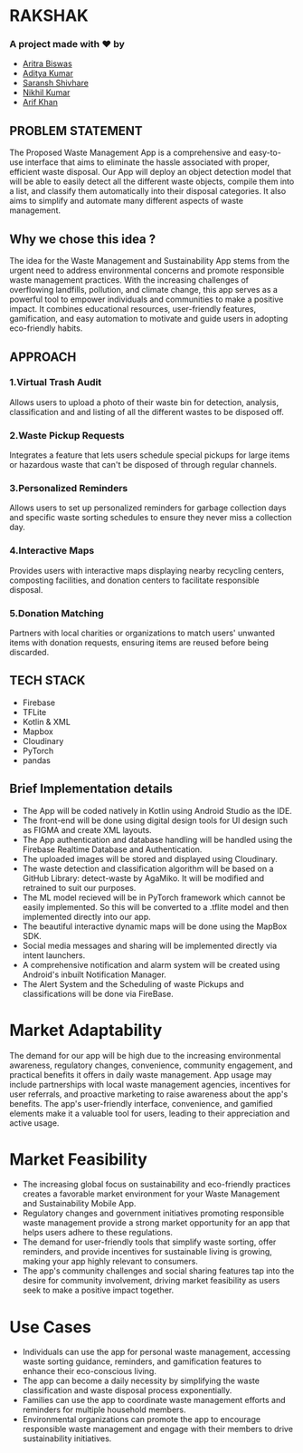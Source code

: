 
# RAKSHAK
### A project made with ❤️ by 
* [Aritra Biswas](https://github.com/AritraBiswas9788)
* [Aditya Kumar](https://github.com/ak79036)
* [Saransh Shivhare](https://github.com/saranshs17)
* [Nikhil Kumar](https://github.com/mNik033)
* [Arif Khan](https://github.com/ARIF01KHAN)

## PROBLEM STATEMENT 
The Proposed Waste Management App is a comprehensive and easy-to-use interface that aims to eliminate the hassle associated with proper, efficient waste disposal. Our App will deploy an object detection model that will be able to easily detect all the different waste objects, compile them into a list, and classify them automatically into their disposal categories. It also aims to simplify and automate many different aspects of waste management.
## Why we chose this idea ?
The idea for the Waste Management and Sustainability App stems from the urgent need to address environmental concerns and promote responsible waste management practices. With the increasing challenges of overflowing landfills, pollution, and climate change, this app serves as a powerful tool to empower individuals and communities to make a positive impact. It combines educational resources, user-friendly features, gamification, and easy automation to motivate and guide users in adopting eco-friendly habits.
## APPROACH 
 ### 1.Virtual Trash Audit
 Allows users to upload a photo of their waste bin for detection, analysis, classification and and listing of all the different wastes to be disposed off. 
 ### 2.Waste Pickup Requests
 Integrates a feature that lets users schedule special pickups for large items or hazardous waste that can't be disposed of through regular channels. 
 ### 3.Personalized Reminders
 Allows users to set up personalized reminders for garbage collection days and specific waste sorting schedules to ensure they never miss a collection day. 
 ### 4.Interactive Maps
 Provides users with interactive maps displaying nearby recycling centers, composting facilities, and donation centers to facilitate responsible disposal.
 ### 5.Donation Matching
 Partners with local charities or organizations to match users' unwanted items with donation requests, ensuring items are reused before being discarded.
 
 ## TECH STACK 
* Firebase
* TFLite
* Kotlin & XML
* Mapbox
* Cloudinary
* PyTorch
* pandas
  
## Brief Implementation details
* The App will be coded natively in Kotlin using
Android Studio as the IDE.
* The front-end will be done using digital
design tools for UI design such as FIGMA and
create XML layouts.
* The App authentication and database
handling will be handled using the Firebase
Realtime Database and Authentication.
* The uploaded images will be stored and
displayed using Cloudinary.
* The waste detection and classification
algorithm will be based on a GitHub Library:
detect-waste by AgaMiko. It will be modified
and retrained to suit our purposes.
* The ML model recieved will be in PyTorch
framework which cannot be easily
implemented. So this will be converted to a
.tflite model and then implemented directly
into our app.
* The beautiful interactive dynamic maps will be done
using the MapBox SDK.
* Social media messages and sharing will be
implemented directly via intent launchers.
* A comprehensive notification and alarm system will
be created using Android's inbuilt Notification
Manager.
* The Alert System and the Scheduling of waste
Pickups and classifications will be done via FireBase.
 

# Market Adaptability

The demand for our app will be high due to the
increasing environmental awareness, regulatory
changes, convenience, community engagement,
and practical benefits it offers in daily waste
management.
App usage may include partnerships with local
waste management agencies, incentives for user
referrals, and proactive marketing to raise
awareness about the app's benefits.
The app's user-friendly interface, convenience,
and gamified elements make it a valuable tool for
users, leading to their appreciation and active
usage.

# Market Feasibility

* The increasing global focus on sustainability and
eco-friendly practices creates a favorable market
environment for your Waste Management and
Sustainability Mobile App.
* Regulatory changes and government initiatives
promoting responsible waste management provide
a strong market opportunity for an app that helps
users adhere to these regulations.
* The demand for user-friendly tools that simplify
waste sorting, offer reminders, and provide
incentives for sustainable living is growing, making
your app highly relevant to consumers.
* The app's community challenges and social
sharing features tap into the desire for community
involvement, driving market feasibility as users
seek to make a positive impact together.

# Use Cases

* Individuals can use the app for personal waste
management, accessing waste sorting guidance,
reminders, and gamification features to enhance their
eco-conscious living.
* The app can become a daily necessity by simplifying
the waste classification and waste disposal process
exponentially.
* Families can use the app to coordinate waste
management efforts and reminders for multiple
household members.
* Environmental organizations can promote the app to
encourage responsible waste management and
engage with their members to drive sustainability
initiatives.

